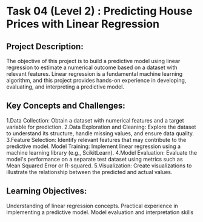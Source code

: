 # Task 04 (Level 2) : Predicting House Prices with Linear Regression

## Project Description:
The objective of this project is to build a predictive model using linear regression to estimate a
numerical outcome based on a dataset with relevant features. Linear regression is a
fundamental machine learning algorithm, and this project provides hands-on experience in
developing, evaluating, and interpreting a predictive model.

## Key Concepts and Challenges:
1.Data Collection: Obtain a dataset with numerical features and a target variable for
prediction.
2.Data Exploration and Cleaning: Explore the dataset to understand its structure, handle
missing values, and ensure data quality.
3.Feature Selection: Identify relevant features that may contribute to the predictive model.
Model Training: Implement linear regression using a machine learning library (e.g., ScikitLearn).
4.Model Evaluation: Evaluate the model's performance on a separate test dataset using
metrics such as Mean Squared Error or R-squared.
5.Visualization: Create visualizations to illustrate the relationship between the predicted and
actual values.

## Learning Objectives:
Understanding of linear regression concepts.
Practical experience in implementing a predictive model.
Model evaluation and interpretation skills
